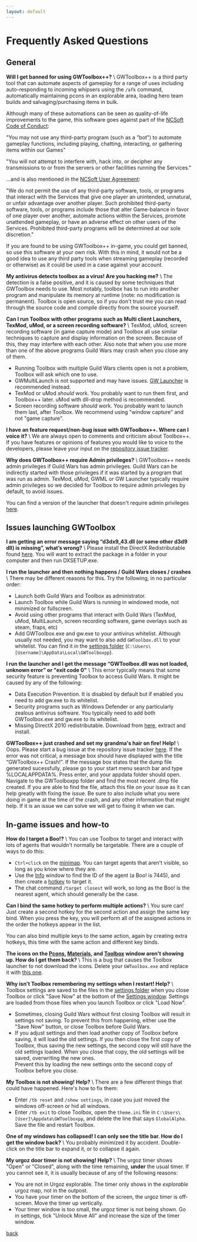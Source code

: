 ```yaml
---
layout: default
---
```


# Frequently Asked Questions

## General
**Will I get banned for using GWToolbox++?** \\
GWToolbox++ is a third party tool that can automate aspects of gameplay for a range of uses including auto-responding to incoming whipsers using the `/afk` command, automatically maintaining pcons in an explorable area, loading hero team builds and salvaging/purchasing items in bulk. 

Although many of these automations can be seen as quality-of-life improvements to the game, this software goes against part of the [NCSoft Code of Conduct](https://us.ncsoft.com/en-gb/legal/ncsoft/code-of-conduct): 

"You may not use any third-party program (such as a "bot") to automate gameplay functions, including playing, chatting, interacting, or gathering items within our Games"

"You will not attempt to interfere with, hack into, or decipher any transmissions to or from the servers or other facilities running the Services."

...and is also mentioned in the [NCSoft User Agreement](https://us.ncsoft.com/en-gb/legal/ncsoft/user-agreement):

"We do not permit the use of any third-party software, tools, or programs that interact with the Services that give one player an unintended, unnatural, or unfair advantage over another player. Such prohibited third-party software, tools, or programs include those that alter Game-balance in favor of one player over another, automate actions within the Services, promote unattended gameplay, or have an adverse effect on other users of the Services. Prohibited third-party programs will be determined at our sole discretion."

If you are found to be using GWToolbox++ in-game, you could get banned, so use this software at your own risk. With this in mind, it would not be a good idea to use any third party tools when streaming gameplay (recorded or otherwise) as it could be used in a case against your account.


**My antivirus detects toolbox as a virus! Are you hacking me?** \\
The detection is a false positive, and it is caused by some techniques that GWToolbox needs to use. Most notably, toolbox has to run into another program and manipulate its memory at runtime (note: no modification is permanent). Toolbox is open source, so if you don't trust me you can read through the source code and compile directly from the source yourself. 

**Can I run Toolbox with other programs such as Multi client Launchers, TexMod, uMod, or a screen recording software?** \\
TexMod, uMod, screen recording software (in game capture mode) and Toolbox all use similar techniques to capture and display information on the screen. Because of this, they may interfere with each other. Also note that when you use more than one of the above programs Guild Wars may crash when you close any of them.

* Running Toolbox with multiple Guild Wars clients open is not a problem, Toolbox will ask which one to use. 
* GWMultiLaunch is not supported and may have issues. [GW Launcher](https://github.com/GregLando113/gwlauncher/releases) is recommended instead.
* TexMod or uMod *should* work. You probably want to run them first, and Toolbox++ later. uMod with dll-drop method is recommended.
* Screen recording software *should* work. You probably want to launch them last, after Toolbox. We recommend using "window capture" and not "game capture".

**I have an feature request/non-bug issue with GWToolbox++. Where can I voice it?** \\
We are always open to comments and criticism about Toolbox++. If you have features or opinions of features you would like to voice to the developers, please leave your input on the <a href="{{ site.github.issues_url }}">repository issue tracker</a>.

**Why does GWToolbox++ require Admin privileges?** \\
GWToolbox++ needs admin privileges if Guild Wars has admin privileges. Guild Wars can be indirectly started with those privileges if it was started by a program that was run as admin. TexMod, uMod, GWML or GW Launcher typically require admin privileges so we decided for Toolbox to require admin privileges by default, to avoid issues.

You can find a version of the launcher that doesn't require admin privileges [here](https://github.com/HasKha/GWToolboxpp/releases/tag/2.14_Release).

## Issues launching GWToolbox
**I am getting an error message saying “d3dx9_43.dll (or some other d3d9 dll) is missing”, what’s wrong?** \\
Please install the DirectX Redistributable found [here](http://www.microsoft.com/en-us/download/details.aspx?id=8109). You will want to extract the package in a folder in your computer and then run DXSETUP.exe.

**I run the launcher and then nothing happens / Guild Wars closes / crashes** \\
There may be different reasons for this. Try the following, in no particular order:

* Launch both Guild Wars and Toolbox as administrator.
* Launch Toolbox while Guild Wars is running in windowed mode, not minimized or fullscreen.
* Avoid using other programs that interact with Guild Wars (TexMod, uMod, MultiLaunch, screen recording software, game overlays such as steam, fraps, etc)
* Add GWToolbox.exe and gw.exe to your antivirus whitelist. Although usually not needed, you may want to also add `GWToolbox.dll` to your whitelist. You can find it in the [settings folder](settings#storage) (`C:\Users\[Username]\AppData\Local\GWToolboxpp`). 

**I run the launcher and I get the message “GWToolbox.dll was not loaded, unknown error” or "exit code 0"** \\
This error typically means that some security feature is preventing Toolbox to access Guild Wars. It might be caused by any of the following:

* Data Execution Prevention. It is disabled by default but if enabled you need to add gw.exe to its whitelist. 
* Security programs such as Windows Defender or any particularly zealous antivirus software. You typically need to add both GWToolbox.exe and gw.exe to its whitelist.
* Missing DirectX 2010 redistributable. Download from [here](http://www.microsoft.com/en-us/download/details.aspx?id=8109), extract and install. 

**GWToolbox++ just crashed and set my grandma's hair on fire! Help!** \\
Oops. Please start a bug issue at the repository issue tracker <a href="{{ site.github.issues_url }}">here</a>. If the error was not critical, a message box should have displayed with the title “GWToolbox++ Crash!”. If the message box states that the dump file generated sucessfully, please go to your start menu search bar and type %LOCALAPPDATA%. Press enter, and your appdata folder should open. Navigate to the GWToolboxpp folder and find the most recent .dmp file created. If you are able to find the file, attach this file on your issue as it can help greatly with fixing the issue. Be sure to also include what you were doing in game at the time of the crash, and any other information that might help. If it is an issue we can solve we will get to fixing it when we can.

## In-game issues and how-to
**How do I target a Boo!?** \\
You can use Toolbox to target and interact with lots of agents that wouldn't normally be targetable. There are a couple of ways to do this:

* `Ctrl+click` on the [minimap](minimap). You can target agents that aren't visible, so long as you know where they are.
* Use the [Info](info) window to find the ID of the agent (a Boo! is 7445), and then create a [hotkey](hotkeys) to target it.
* The chat command `/target closest` will work, so long as the Boo! is the nearest agent, which should generally be the case.

**Can I bind the same hotkey to perform multiple actions?** \\
You sure can! Just create a second hotkey for the second action and assign the same key bind. When you press the key, you will perform all of the assigned actions in the order the hotkeys appear in the list.

You can also bind multiple keys to the same action, again by creating extra hotkeys, this time with the same action and different key binds.

**The icons on the [Pcons](pcons), [Materials](materials), and [Toolbox](windows#toolbox_window) window aren't showing up. How do I get them back?** \\
This is a bug that causes the Toolbox launcher to not download the icons. Delete your `GWToolbox.exe` and replace it with [this one](https://github.com/HasKha/GWToolboxpp/releases/download/2.0-launcher/GWToolbox.exe).

**Why isn't Toolbox remembering my settings when I restart! Help?** \\
Toolbox settings are saved to the files in the [settings folder](settings#storage) when you close Toolbox or click "Save Now" at the bottom of the [Settings window](settings). Settings are loaded from those files when you launch Toolbox or click "Load Now".
* Sometimes, closing Guild Wars without first closing Toolbox will result in settings not saving. To prevent this from happening, either use the "Save Now" button, or close Toolbox before Guild Wars.
* If you adjust settings and then load another copy of Toolbox before saving, it will load the old settings. If you then close the first copy of Toolbox, thus saving the new settings, the second copy will still have the old settings loaded. When you close that copy, the old settings will be saved, overwriting the new ones.  
 Prevent this by loading the new settings onto the second copy of Toolbox before you close.

**My Toolbox is not showing! Help?** \\
There are a few different things that could have happened. Here's how to fix them:
* Enter `/tb reset` and `/show settings`, in case you just moved the windows off-screen or hid all windows.
* Enter `/tb exit` to close Toolbox, open the `theme.ini` file in `C:\Users\[User]\Appdata\GWToolboxpp`, and delete the line that says `GlobalAlpha`. Save the file and restart Toolbox.

**One of my windows has collapsed! I can only see the title bar. How do I get the window back?** \\
You probably minimized it by accident. Double-click on the title bar to expand it, or to collapse it again.

**My urgoz door timer is not showing! Help?** \\
The urgoz timer shows "Open" or "Closed", along with the time remaining, **under** the usual timer. If you cannot see it, it is usually because of any of the following reasons:

* You are not in Urgoz explorable. The timer only shows in the *explorable* urgoz map, not in the outpost. 
* You have your timer on the bottom of the screen, the urgoz timer is off-screen. Move the timer up vertically. 
* Your timer window is too small, the urgoz timer is not being shown. Go in settings, tick "Unlock Move All" and increase the size of the timer window. 

[back](./)
